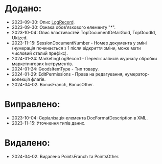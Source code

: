 # Додано:

* 2023-09-30: Опис [LogRecord](/LogRecord.cs).
* 2023-09-30: Ознака обов'язкового елементу "*".
* 2023-10-04: Опис властивостей TopDocumentDetailGuid, TopGoodId, Uktzed.
* 2023-11-15: SessionDocumentNumber - Номер документа у зміні (нумерація починається з 1 після відкриття зміни, може мати числовий сталий префікс).
* 2024-01-24: MarketingLogRecord - Перелік записів журналу обробки маркетингових інструментів.
* 2024-01-24: GoodsItemType - Тип товару.
* 2024-01-29: EditPermissions - Права на редагування, нумератор-колекція флагів.
* 2024-04-02: BonusFranch, BonusOther.

# Виправлено:

* 2023-10-04: Серіалізація елемента DocFormatDescription в XML.
* 2023-11-15: Уточнення типів даних.

# Видалено:

* 2024-04-02: Видалено PointsFranch та PointsOther.